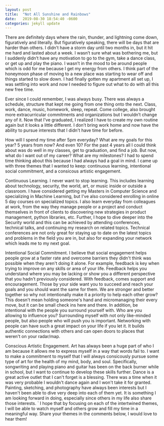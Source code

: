 ```yaml
---
layout: post
title:  "Not All Sunshine and Rainbows"
date:   2019-08-30 18:54:40 -0600
categories: jekyll update
---
```

There are definitely days where the rain, thunder, and lightning come down, figuratively and literally. But figuratively speaking, there will be days that are harder than others. I didn’t have a storm day until two months in, but it hit me hard and lasted about a week. I wasn’t sure what was bothering me, but I suddenly didn’t have any motivation to go to the gym, take a dance class, or get up and play the piano. I wasn’t in the mood to be around people which is odd for me because I get my energy from others. I think part of the honeymoon phase of moving to a new place was starting to wear off and things started to slow down. I had finally gotten my apartment all set up, I was settling into work and now I needed to figure out what to do with all this new free time.  

Ever since I could remember, I was always busy. There was always a schedule, structure that kept me going from one thing onto the next. Class, work, dance, music, homework, sleep, repeat. Come college, also brought more extracurricular commitments and organizations but I wouldn’t change any of it. Now that I’ve graduated, I realized I have to create my own routine again but it looks a little different. I don’t bring work home and now have the ability to pursue interests that I didn't have time for before.

How will I spend my time after 5pm everyday? What are my goals for this year? 5 years from now? And even 10?  For the past 4 years all I could think about was do well in my classes, get to graduation, and find a job.  But now, what do I want out of my career? What are my milestones?  I had to spend time thinking about this because I had always had a goal in mind. I came up with three themes that I wanted to keep: continuous learning, intentional social commitment, and a consicous artistic engagement.

Continuous Learning.
I never want to stop learning.  This includes learning about technology, security, the world, art, or music inside or outside a classroom.  I have considered getting my Masters in Computer Science and specializing in Machine Learning, but I've also considered enrolling in online 5 day courses on specialized topics.  I also learn everyday from colleagues at work, from the way they manage people or a project and conduct themselves in front of clients to discovering new strategies in product management, python libraries, etc.  Further, I hope to dive deeper into the Security world and this can be achieved by attending conferences, technical talks, and continuing my research on related topics. Technical conferences are not only great for staying up to date on the latest topics and problems in the field you are in, but also for expanding your network which leads me to my next goal.

Intentional Social Commitment.
I believe that social engagement helps people grow at a faster rate and overcome barriers they didn't think was possible when they aren't doing it alone. For example, feedback is key when trying to improve on any skills or area of your life.  Feedback helps you understand where you may be lacking or show you a different perspective that you hadn't previously considered.  With feedback, comes support and encouragement.  Those by your side want you to succeed and reach your goals and you should want the same for them.  We are stronger and better together so why not intentionally make it a priority to help each other grow?  This doesn't mean holding someone's hand and micromanaging their every move, but it can be small check ins here and there.  In addition, be intentional with the people you surround yourself with.  Who are you allowing to influence you?  Surrounding myself with not only like-minded people, but also people who will push you is important.  Networking with people can have such a great impact on your life if you let it.  It builds authentic connections with others and can open doors to places that weren't on your radar/map.

Conscious Artistic Engagement.
Art has always been a huge part of who I am because it allows me to express myself in a way that words fail to.  I want to make a commitment to myself that I will always consicously pursue some type of art for the health of my mind, body, and soul.  Specifically, songwriting and playing piano and guitar has been on the back burner while in school, but I want to continue to develop these skills further.  Dance is a great active outlet that I can't forget is a blessing.  There was a time when it was very probable I wouldn't dance again and I won't take it for granted.  Painting, sketching, and photography have always been interests but I haven't been able to dive very deep into each of them yet.  It is something I am looking forward in doing, especially since others in my life also share those interests.
`
I hope that by focusing on each of the intertwined themes, I will be able to watch myself and others grow and fill my time in a meaningful way.  Share your themes in the comments below, I would love to hear them!
